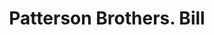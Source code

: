 ---
doi: 10.7916/D8R22CFP
date_other: '1860'
date_other_textual: 1860-1869
form: printed ephemera
genre:
- Invoices
name:
- Patterson Brothers
object_in_context_url: https://biggert.cul.columbia.edu/items/view/ave_biggert_01092
subject_hierarchical_geographic:
- New York, New York, United States
subject_name:
- Patterson Brothers
title: Patterson Brothers. Bill
sort_title: Patterson Brothers. Bill
call_number: ave_biggert_01092
coordinates:
- 40.71277777777778,-74.00583333333333
pid: ave_biggert_01092
identifiers: ave_biggert_01092
permalink: /biggert/ave_biggert_01092/
layout: iiif-image-page
---